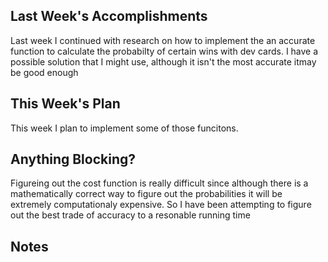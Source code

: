 ## Last Week's Accomplishments

Last week I continued with research on how to implement the an accurate function to calculate the probabilty of certain wins with dev cards. I have a possible solution that I might use, although it isn't the most accurate itmay be good enough

## This Week's Plan

This week I plan to implement some of those funcitons.

## Anything Blocking?

Figureing out the cost function is really difficult since although there is a mathematically correct way to figure out the probabilities it will be extremely computationaly expensive. So I have been attempting to figure out the best trade of accuracy to a resonable running time

## Notes
